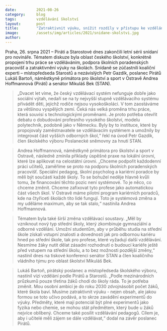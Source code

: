 ```yaml
---
date:         2021-08-26
category:     blog
tags:         vzdělávání školství
layout:       post
title:        "Zatraktivnit výuku, snížit rozdíly v přístupu ke vzdělání a více praxe do středních škol. Piráti a Starostové představili priority v oblasti školství"
image:        /assets/img/articles/2021/snidane-skolstvi.jpg
author:       
---
```


 

Praha, 26. srpna 2021 – Piráti a Starostové dnes zakončili letní sérii snídaní pro novináře. Tématem diskuze byla oblast českého školství, konkrétně propojení trhu práce se vzděláváním, podpora školních poradenských pracovišť a zatraktivnění výuky na školách. Snídaně se zúčastnili koaliční experti – místopředseda Starostů a nezávislých Petr Gazdík, poslanec Pirátů Lukáš Bartoň, náměstkyně primátora pro školství a sport v Ostravě Andrea Hoffmannová (Piráti) a senátor Mikuláš Bek (STAN). 

> „Dvacet let víme, že český vzdělávací systém nefunguje dobře jako sociální výtah, nedaří se na ty nejvyšší stupně vzdělávacího systému přivádět děti, jejichž rodiče nejsou vysokoškoláci. V tom zaostáváme za většinou vyspělých zemí. Čeká nás velká proměna trhu práce, která souvisí s technologickými proměnami. Je proto potřeba otevřít debatu o dobudování profesního vysokého školství, modelu polytechnik, podobně jako v Německu. Byly by to instituce, které by propojovaly zaměstnavatele se vzdělávacím systémem a umožnily by integrovat část vyšších odborných škol,“ řekl na úvod Petr Gazdík, člen školského výboru Poslanecké sněmovny za hnutí STAN.

> Andrea Hoffmannová, náměstkyně primátora pro školství a sport v Ostravě, následně zmínila příklady úspěšné praxe na lokální úrovni, které lze aplikovat na celostátní úrovni. „Chceme podpořit každodenní práci učitelů, zaměříme se proto na podporu školních poradenských pracovišť. Speciální pedagog, školní psycholog a kariérní poradce by měli být součástí každé školy. To se bohužel neděje hlavně kvůli tomu, že financování těchto pozic není systémové. To je něco, co chceme změnit. Chceme zafixovat tyto profese jako automatickou část všech škol. V Ostravě máme pilotní program kariérních poradců, kde na čtyřiceti školách tito lidé fungují. Toto je systémová změna a my uděláme maximum, aby se tak stalo,“ nastínila Andrea Hoffmannová.

> Tématem byla také širší změna vzdělávací soustavy. „Měl by vzniknout nový typ střední školy, který zkombinuje gymnaziální a odborné vzdělání. Umožní studentům, aby v průběhu studia na střední škole získali vstupní znalosti a dovednosti jak pro odbornou kariéru hned po střední škole, tak pro profese, které vyžadují další vzdělávání. Nesmíme žáky nutit dělat zásadní rozhodnutí o budoucí kariéře ještě před vstupem na střední školu, a to bez možnosti pozdější změny,“ nastínil dnes na tiskové konferenci senátor STAN a člen koaličního vládního týmu pro oblast školství Mikuláš Bek.

> Lukáš Bartoň, pirátský poslanec a místopředseda školského výboru, nastínil vizi vzdělání podle Pirátů a Starostů. „Podle mezinárodních průzkumů pouze třetina žáků chodí do školy ráda. To je potřeba změnit. Mou osobní ambicí je do roku 2030 zdvojnásobit počet žáků, které škola baví. Musíme zatraktivnit výuku - nejen obsah, ale jakou formou se toto učivo podává, a to skrze zavádění experimentů do výuky. Předměty, které mají potenciál být plné experimentů jako fyzika nebo chemie, se mohou stát předmětem, který bude u žáků nejvíce oblíbený. Chceme také posílit vzdělávání pedagogů. Cílem je, aby i učitelé měli zájem se dále vzdělávat,“ dodal na závěr poslanec Pirátů.

 
